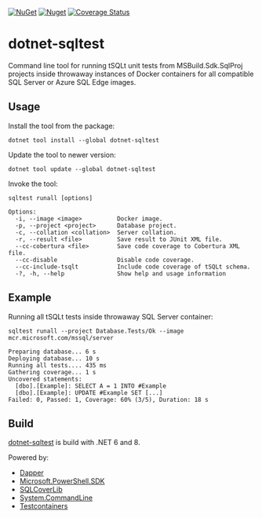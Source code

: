 [![NuGet](https://img.shields.io/nuget/v/dotnet-sqltest)](https://www.nuget.org/packages/dotnet-sqltest)
[![Nuget](https://img.shields.io/nuget/dt/dotnet-sqltest)](https://www.nuget.org/stats/packages/dotnet-sqltest?groupby=Version)
[![Coverage Status](https://img.shields.io/coveralls/github/cagrin/dotnet-sqltest)](https://coveralls.io/github/cagrin/dotnet-sqltest)


# dotnet-sqltest
Command line tool for running tSQLt unit tests from MSBuild.Sdk.SqlProj projects inside throwaway instances of Docker containers for all compatible SQL Server or Azure SQL Edge images.

## Usage
Install the tool from the package:

```dotnet tool install --global dotnet-sqltest```

Update the tool to newer version:

```dotnet tool update --global dotnet-sqltest```

Invoke the tool:

```sqltest runall [options]```

```
Options:
  -i, --image <image>          Docker image.
  -p, --project <project>      Database project.
  -c, --collation <collation>  Server collation.
  -r, --result <file>          Save result to JUnit XML file.
  --cc-cobertura <file>        Save code coverage to Cobertura XML file.
  --cc-disable                 Disable code coverage.
  --cc-include-tsqlt           Include code coverage of tSQLt schema.
  -?, -h, --help               Show help and usage information
```

## Example

Running all tSQLt tests inside throwaway SQL Server container:

```sqltest runall --project Database.Tests/Ok --image mcr.microsoft.com/mssql/server```

```
Preparing database... 6 s
Deploying database... 10 s
Running all tests.... 435 ms
Gathering coverage... 1 s
Uncovered statements:
  [dbo].[Example]: SELECT A = 1 INTO #Example
  [dbo].[Example]: UPDATE #Example SET [...]
Failed: 0, Passed: 1, Coverage: 60% (3/5), Duration: 18 s
```

## Build

[dotnet-sqltest](https://www.nuget.org/packages/dotnet-sqltest) is build with .NET 6 and 8.

Powered by:
- [Dapper](https://www.nuget.org/packages/Dapper)
- [Microsoft.PowerShell.SDK](https://www.nuget.org/packages/Microsoft.PowerShell.SDK)
- [SQLCoverLib](https://www.nuget.org/packages/SQLCoverLib)
- [System.CommandLine](https://www.nuget.org/packages/System.CommandLine)
- [Testcontainers](https://www.nuget.org/packages/Testcontainers)